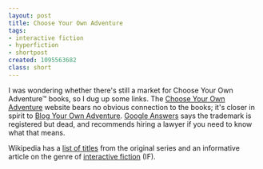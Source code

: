 ```yaml
---
layout: post
title: Choose Your Own Adventure
tags:
- interactive fiction
- hyperfiction
- shortpost
created: 1095563682
class: short
---
```

 I was wondering whether there's still a market for Choose Your Own Adventure&trade; books, so I dug up some links.  The [Choose Your Own Adventure](http://www.choose-your-own-adventure.com/) website bears no obvious connection to the books; it's closer in spirit to [Blog Your Own Adventure](http://www.blogyourownadventure.com/).  [Google Answers](http://answers.google.com/answers/threadview?id=385733) says the trademark is registered but dead, and recommends hiring a lawyer if you need to know what that means.

Wikipedia has a [list of titles](http://en.wikipedia.org/wiki/Choose_Your_Own_Adventure) from the original series and an informative article on the genre of [interactive fiction](http://en.wikipedia.org/wiki/Interactive_fiction) (IF). 
